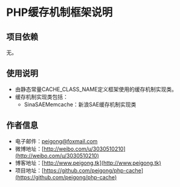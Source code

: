 # PHP缓存机制框架说明 #

## 项目依赖 ##
无。

## 使用说明 ##
 * 由静态常量CACHE_CLASS_NAME定义框架使用的缓存机制实现类。
 * 缓存机制实现类包括：
 	* SinaSAEMemcache：新浪SAE缓存机制实现类

## 作者信息 ##
 * 电子邮件：peigong@foxmail.com
 * 微博地址：[http://weibo.com/u/3030510210](http://weibo.com/u/3030510210)
 * 博客地址：[http://www.peigong.tk](http://www.peigong.tk)
 * 项目地址：[https://github.com/peigong/php-cache](https://github.com/peigong/php-cache)
